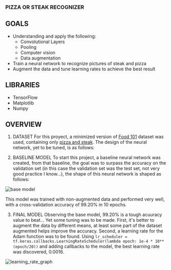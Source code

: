 ### PIZZA OR STEAK RECOGNIZER
## GOALS
- Understanding and apply the following:
  - Convolutional Layers
  - Pooling
  - Computer vision
  - Data augmentation
- Train a neural network to recognize pictures of steak and pizza
- Augment the data and tune learning rates to achieve the best result

## LIBRARIES
- TensorFlow
- Matplotlib
- Numpy

## OVERVIEW
1. DATASET
For this proyect, a minimized version of [Food 101](https://www.kaggle.com/dansbecker/food-101) dataset was used, containing only [pizza and steak](https://storage.googleapis.com/ztm_tf_course/food_vision/pizza_steak.zip). The design of the neural network, yet to be tuned, is as follows:


2. BASELINE MODEL
To start this project, a baseline neural network was created, from that baseline, the goal was to surpass the accuracy on the validation set (in this case the validation set was the test set, not very good practice I know...), the shape of this neural network is shaped as follows:

![base model](https://user-images.githubusercontent.com/66335475/146470488-f938a9c2-5968-4332-a1a2-b6f0de197da8.png)

This model was trained with non-augmented data and performed very well, with a cross-validation accuracy of 99.20% in 10 epochs.

3. FINAL MODEL
Observing the base model, 99.20% is a tough acuuracy value to beat... Yet some tuning was to be made. First, it's better to augment the data by different means, at least some part of the dataset augmented helps improve the accuracy. Second, a learning rate for the Adam function was to be found. Using `lr_scheduler = tf.keras.callbacks.LearningRateScheduler(lambda epoch: 1e-4 * 10**(epoch/20))` and adding callbacks to the model, the best learning rate was discovered, 0.0016.

![learning_rate_graph](https://user-images.githubusercontent.com/66335475/146471235-fc5190aa-b09c-4a59-a72e-f0d332651405.png)


